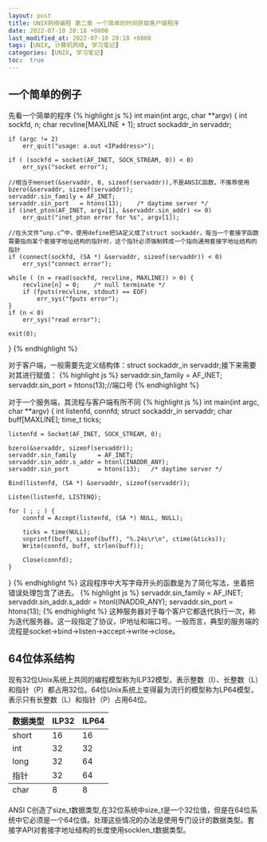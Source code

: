 ```yaml
---
layout: post
title: UNIX网络编程 第二章 一个简单的时间获取客户端程序
date: 2022-07-10 20:18 +0800
last_modified_at: 2022-07-10 20:18 +0800
tags: [UNIX, 计算机网络, 学习笔记]
categories: [UNIX, 学习笔记]
toc:  true
---
```


## 一个简单的例子

先看一个简单的程序
{% highlight js %}
int main(int argc, char **argv)
{
	int					sockfd, n;
	char				recvline[MAXLINE + 1];
	struct sockaddr_in	servaddr;

	if (argc != 2)
		err_quit("usage: a.out <IPaddress>");

	if ( (sockfd = socket(AF_INET, SOCK_STREAM, 0)) < 0)
		err_sys("socket error");

    //相当于menset(&servaddr, 0, sizeof(servaddr)),不是ANSIC函数，不推荐使用
	bzero(&servaddr, sizeof(servaddr));
	servaddr.sin_family = AF_INET;
	servaddr.sin_port   = htons(13);	/* daytime server */
	if (inet_pton(AF_INET, argv[1], &servaddr.sin_addr) <= 0)
		err_quit("inet_pton error for %s", argv[1]);

    //在头文件“unp.c”中，使用define把SA定义成了struct sockaddr，每当一个套接字函数需要指向某个套接字地址结构的指针时，这个指针必须强制转成一个指向通用套接字地址结构的指针
	if (connect(sockfd, (SA *) &servaddr, sizeof(servaddr)) < 0)
		err_sys("connect error");

	while ( (n = read(sockfd, recvline, MAXLINE)) > 0) {
		recvline[n] = 0;	/* null terminate */
		if (fputs(recvline, stdout) == EOF)
			err_sys("fputs error");
	}
	if (n < 0)
		err_sys("read error");

	exit(0);
}
{% endhighlight %}

对于客户端，一般需要先定义结构体：struct sockaddr_in	servaddr;接下来需要对其进行赋值：
{% highlight js %} 
servaddr.sin_family = AF_INET;
servaddr.sin_port   = htons(13);//端口号
{% endhighlight %}

对于一个服务端，其流程与客户端有所不同
{% highlight js %} 
int main(int argc, char **argv)
{
	int					listenfd, connfd;
	struct sockaddr_in	servaddr;
	char				buff[MAXLINE];
	time_t				ticks;

	listenfd = Socket(AF_INET, SOCK_STREAM, 0);

	bzero(&servaddr, sizeof(servaddr));
	servaddr.sin_family      = AF_INET;
	servaddr.sin_addr.s_addr = htonl(INADDR_ANY);
	servaddr.sin_port        = htons(13);	/* daytime server */

	Bind(listenfd, (SA *) &servaddr, sizeof(servaddr));

	Listen(listenfd, LISTENQ);

	for ( ; ; ) {
		connfd = Accept(listenfd, (SA *) NULL, NULL);

        ticks = time(NULL);
        snprintf(buff, sizeof(buff), "%.24s\r\n", ctime(&ticks));
        Write(connfd, buff, strlen(buff));

		Close(connfd);
	}
}
{% endhighlight %}
这段程序中大写字母开头的函数是为了简化写法，坐着把错误处理包含了进去。
{% highlight js %} 
servaddr.sin_family      = AF_INET;
servaddr.sin_addr.s_addr = htonl(INADDR_ANY);
servaddr.sin_port        = htons(13);
{% endhighlight %}
这种服务器对于每个客户它都迭代执行一次，称为迭代服务器。这一段指定了协议，IP地址和端口号。一般而言，典型的服务端的流程是socket->bind->listen->accept->write->close。

## 64位体系结构

现有32位Unix系统上共同的编程模型称为ILP32模型，表示整数（I）、长整数（L）和指针（P）都占用32位。64位Unix系统上变得最为流行的模型称为LP64模型，表示只有长整数（L）和指针（P）占用64位。

<table>
  <thead>
    <tr>
      <th>数据类型</th>
      <th>ILP32</th>
      <th>ILP64</th>
    </tr>
  </thead>
  <tfoot>
    <tr>
      <td>char</td>
      <td>8</td>
      <td>8</td>
    </tr>
  </tfoot>
  <tbody>
    <tr>
      <td>short</td>
      <td>16</td>
      <td>16</td>
    </tr>
    <tr>
      <td>int</td>
      <td>32</td>
      <td>32</td>
    </tr>
    <tr>
      <td>long</td>
      <td>32</td>
      <td>64</td>
    </tr>
    <tr>
      <td>指针</td>
      <td>32</td>
      <td>64</td>
    </tr>
  </tbody>
</table>

ANSI C创造了size_t数据类型,在32位系统中size_t是一个32位值，但是在64位系统中它必须是一个64位值。处理这些情况的办法是使用专门设计的数据类型。套接字API对套接字地址结构的长度使用socklen_t数据类型。